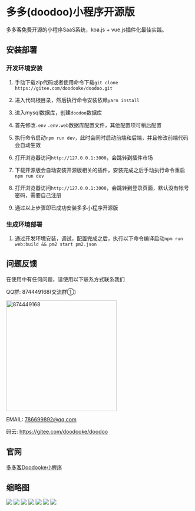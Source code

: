 # 多多(doodoo)小程序开源版

多多客免费开源的小程序SaaS系统，koa.js + vue.js插件化最佳实践。



## 安装部署

### 开发环境安装

1. 手动下载zip代码或者使用命令下载`git clone https://gitee.com/doodooke/doodoo.git`

2. 进入代码根目录，然后执行命令安装依赖`yarn install`

3. 进入mysql数据库，创建`doodoo`数据库

4. 首先修改`.env` `.env.web`数据库配置文件，其他配置项可稍后配置

5. 执行命令启动`npm run dev`，此时会同时启动前端和后端，并且修改前端代码会自动生效

6. 打开浏览器访问`http://127.0.0.1:3000`，会跳转到插件市场

7. 下载开源版会自动安装开源版相关的插件，安装完成之后手动执行命令重启`npm run dev`

8. 打开浏览器访问`http://127.0.0.1:3000`，会跳转到登录页面，默认没有帐号密码，需要自己注册

9. 通过以上步骤即已成功安装多多小程序开源版

### 生成环境部署

1. 通过开发环境安装，调试，配置完成之后，执行以下命令编译启动`npm run web:build && pm2 start pm2.json`



## 问题反馈
在使用中有任何问题，请使用以下联系方式联系我们

QQ群: 874449168(交流群①)

 <img src="https://gitee.com/doodooke/doodoo/raw/master/thumb/qqqun.jpg" width="300" alt="874449168"/>

EMAIL: 786699892@qq.com

码云: https://gitee.com/doodooke/doodoo

## 官网
[多多客Doodooke小程序](http://www.doodooke.qingful.com)

## 缩略图
![](https://gitee.com/doodooke/doodoo/raw/master/thumb/1.jpg)
![](https://gitee.com/doodooke/doodoo/raw/master/thumb/2.jpg)
![](https://gitee.com/doodooke/doodoo/raw/master/thumb/3.jpg)
![](https://gitee.com/doodooke/doodoo/raw/master/thumb/4.jpg)
![](https://gitee.com/doodooke/doodoo/raw/master/thumb/5.jpg)
![](https://gitee.com/doodooke/doodoo/raw/master/thumb/6.jpg)
![](https://gitee.com/doodooke/doodoo/raw/master/thumb/7.jpg)